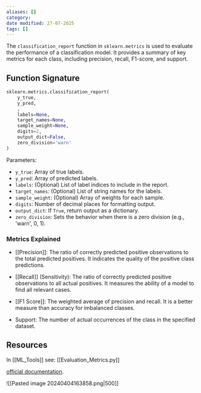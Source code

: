 ```yaml
---
aliases: []
category:
date modified: 27-07-2025
tags: []
---
```

The `classification_report` function in `sklearn.metrics` is used to evaluate the performance of a classification model. It provides a summary of key metrics for each class, including precision, recall, F1-score, and support.

## Function Signature

```python
sklearn.metrics.classification_report(
    y_true, 
    y_pred, 
    , 
    labels=None, 
    target_names=None, 
    sample_weight=None, 
    digits=2, 
    output_dict=False, 
    zero_division='warn'
)
```
Parameters:
- `y_true`: Array of true labels.
- `y_pred`: Array of predicted labels.
- `labels`: (Optional) List of label indices to include in the report.
- `target_names`: (Optional) List of string names for the labels.
- `sample_weight`: (Optional) Array of weights for each sample.
- `digits`: Number of decimal places for formatting output.
- `output_dict`: If `True`, return output as a dictionary.
- `zero_division`: Sets the behavior when there is a zero division (e.g., 'warn', 0, 1).

### Metrics Explained

- [[Precision]]: The ratio of correctly predicted positive observations to the total predicted positives. It indicates the quality of the positive class predictions.
  
- [[Recall]] (Sensitivity): The ratio of correctly predicted positive observations to all actual positives. It measures the ability of a model to find all relevant cases.

- [[F1 Score]]: The weighted average of precision and recall. It is a better measure than accuracy for imbalanced classes.

- Support: The number of actual occurrences of the class in the specified dataset.

## Resources

In [[ML_Tools]] see: [[Evaluation_Metrics.py]]

[official documentation](https://scikit-learn.org/stable/modules/generated/sklearn.metrics.classification_report.html).


![[Pasted image 20240404163858.png|500]]


